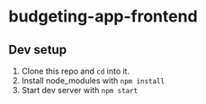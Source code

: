 # budgeting-app-frontend

## Dev setup
1. Clone this repo and `cd` into it.
2. Install node_modules with `npm install`
3. Start dev server with `npm start`
